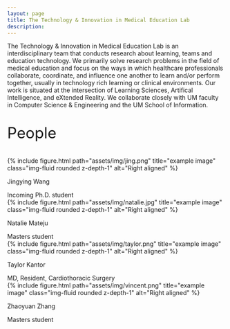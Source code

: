 ```yaml
---
layout: page
title: The Technology & Innovation in Medical Education Lab
description:
---
```


<div class="special-class" markdown="1">
The Technology & Innovation in Medical Education Lab is an interdisciplinary team that conducts research about learning, teams and education technology. We primarily solve research problems in the field of medical education and focus on the ways in which healthcare professionals collaborate, coordinate, and influence one another to learn and/or perform together, usually in technology rich learning or clinical environments. Our work is situated at the intersection of Learning Sciences, Artifical Intelligence, and eXtended Reality. We collaborate closely with UM faculty in Computer Science & Engineering and the UM School of Information.
</div>




<div class="special-class" markdown="2">
<p style="font-size:35px;">People</p>
</div>



<div class="container">
  <div class="row align-items-start">
    <div class="col-5 col-sm-4">
        {% include figure.html path="assets/img/jing.png" title="example image" class="img-fluid rounded z-depth-1" alt="Right aligned" %}
    </div>
<div class="caption">
    <p class="font-weight-bold">Jingying Wang</p> 
    Incoming Ph.D. student 
</div>
    <div class="col-5 col-sm-4">
        {% include figure.html path="assets/img/natalie.jpg" title="example image" class="img-fluid rounded z-depth-1" alt="Right aligned" %}
    </div>
<div class="caption">
    <p class="font-weight-bold">Natalie Mateju</p> 
    Masters student
</div>
    <div class="col-5 col-sm-4">
        {% include figure.html path="assets/img/taylor.png" title="example image" class="img-fluid rounded z-depth-1" alt="Right aligned" %}
    </div>
<div class="caption">
  <p class="font-weight-bold">Taylor Kantor</p> 
    MD, Resident, Cardiothoracic Surgery
</div>
     <div class="col-5 col-sm-4">
        {% include figure.html path="assets/img/vincent.png" title="example image" class="img-fluid rounded z-depth-1" alt="Right aligned" %}
    </div>
<div class="caption">
  <p class="font-weight-bold">Zhaoyuan Zhang</p>   
    Masters student
</div>
</div>
</div>
